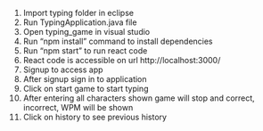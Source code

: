 1. Import typing folder in eclipse
2. Run TypingApplication.java file
3. Open typing_game in visual studio
4. Run “npm install” command to install dependencies
5. Run “npm start” to run react code
6. React code is accessible on url http://localhost:3000/
7. Signup to access app
8. After signup sign in to application
9. Click on start game to start typing
10. After entering all characters shown game will stop and correct, incorrect, WPM will be shown
11. Click on history to see previous history
